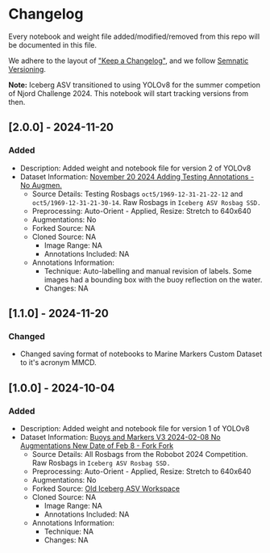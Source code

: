 # Changelog

Every notebook and weight file added/modified/removed from this repo will be documented in this file.

We adhere to the layout of ["Keep a Changelog"](https://keepachangelog.com/en/1.1.0/), and we follow [Semnatic Versioning](https://semver.org/). 

**Note:** Iceberg ASV transitioned to using YOLOv8 for the summer competion of Njord Challenge 2024. This notebook will start tracking versions from then.


## [2.0.0] - 2024-11-20

### Added
* Description: Added weight and notebook file for version 2 of YOLOv8
* Dataset Information: [November 20 2024 Adding Testing Annotations - No Augmen.](https://universe.roboflow.com/icebergasv/roboboat-marine-objects/dataset/2)
  * Source Details: Testing Rosbags `oct5/1969-12-31-21-22-12` and `oct5/1969-12-31-21-30-14`. Raw Rosbags in `Iceberg ASV Rosbag SSD.`
  * Preprocessing: Auto-Orient - Applied, Resize: Stretch to 640x640
  * Augmentations: No
  * Forked Source: NA
  * Cloned Source:  NA
    * Image Range: NA
    * Annotations Included: NA
  * Annotations Information:
    * Technique: Auto-labelling and manual revision of labels. Some images had a bounding box with the buoy reflection on the water.
    * Changes: NA

## [1.1.0] - 2024-11-20

### Changed
* Changed saving format of notebooks to Marine Markers Custom Dataset to it's acronym MMCD.

## [1.0.0] - 2024-10-04

### Added
* Description: Added weight and notebook file for version 1 of YOLOv8
* Dataset Information: [Buoys and Markers V3 2024-02-08 No Augmentations New Date of Feb 8 - Fork Fork](https://universe.roboflow.com/icebergasv/roboboat-marine-objects/dataset/1)
  * Source Details: All Rosbags from the Robobot 2024 Competition. Raw Rosbags in `Iceberg ASV Rosbag SSD.`
  * Preprocessing: Auto-Orient - Applied, Resize: Stretch to 640x640
  * Augmentations: No
  * Forked Source: [Old Iceberg ASV Workspace](https://universe.roboflow.com/icebergasv-ab2fn/roboboat-2024-marine-markers/dataset/3)
  * Cloned Source:  NA
    * Image Range: NA
    * Annotations Included: NA
  * Annotations Information:
    * Technique: NA
    * Changes: NA 
